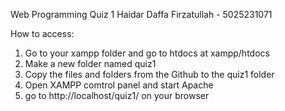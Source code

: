 Web Programming Quiz 1
Haidar Daffa Firzatullah - 5025231071

How to access:
1. Go to your xampp folder and go to htdocs at xampp/htdocs
2. Make a new folder named quiz1
3. Copy the files and folders from the Github to the quiz1 folder
4. Open XAMPP comtrol panel and start Apache
5. go to http://localhost/quiz1/ on your browser
